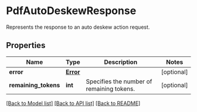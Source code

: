 # PdfAutoDeskewResponse

Represents the response to an auto deskew action request.
## Properties
Name | Type | Description | Notes
------------ | ------------- | ------------- | -------------
**error** | [**Error**](Error.md) |  | [optional] 
**remaining_tokens** | **int** | Specifies the number of remaining tokens. | [optional] 

[[Back to Model list]](../README.md#documentation-for-models) [[Back to API list]](../README.md#documentation-for-api-endpoints) [[Back to README]](../README.md)



